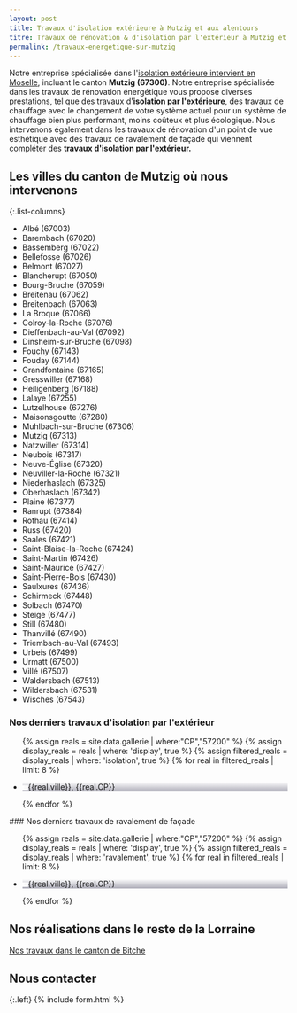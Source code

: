 ```yaml
---
layout: post
title: Travaux d'isolation extérieure à Mutzig et aux alentours
titre: Travaux de rénovation & d'isolation par l'extérieur à Mutzig et aux alentours
permalink: /travaux-energetique-sur-mutzig
---
```

Notre entreprise spécialisée dans l'[isolation extérieure intervient en Moselle](/isolation-extérieure/), incluant le canton <strong>Mutzig (67300)</strong>. 
Notre entreprise spécialisée dans les travaux de rénovation énergétique vous propose diverses prestations, tel que des travaux d'<strong>isolation par l'extérieure</strong>, des travaux de chauffage avec le changement de votre système actuel pour un système de chauffage bien plus performant, moins coûteux et plus écologique. Nous intervenons également dans les travaux de rénovation d'un point de vue esthétique avec des travaux de ravalement de façade qui viennent compléter des <strong>travaux d'isolation par l'extérieur.</strong>
## Les villes du canton de Mutzig où nous intervenons

{:.list-columns}
- Albé (67003) 
- Barembach (67020) 
- Bassemberg (67022) 
- Bellefosse (67026) 
- Belmont (67027) 
- Blancherupt (67050) 
- Bourg-Bruche (67059) 
- Breitenau (67062) 
- Breitenbach (67063) 
- La Broque (67066) 
- Colroy-la-Roche (67076) 
- Dieffenbach-au-Val (67092) 
- Dinsheim-sur-Bruche (67098) 
- Fouchy (67143)
- Fouday (67144) 
- Grandfontaine (67165) 
- Gresswiller (67168) 
- Heiligenberg (67188) 
- Lalaye (67255) 
- Lutzelhouse (67276) 
- Maisonsgoutte (67280) 
- Muhlbach-sur-Bruche (67306) 
- Mutzig (67313) 
- Natzwiller (67314) 
- Neubois (67317) 
- Neuve-Église (67320) 
- Neuviller-la-Roche (67321) 
- Niederhaslach (67325) 
- Oberhaslach (67342) 
- Plaine (67377) 
- Ranrupt (67384) 
- Rothau (67414) 
- Russ (67420) 
- Saales (67421) 
- Saint-Blaise-la-Roche (67424) 
- Saint-Martin (67426) 
- Saint-Maurice (67427) 
- Saint-Pierre-Bois (67430) 
- Saulxures (67436) 
- Schirmeck (67448) 
- Solbach (67470) 
- Steige (67477) 
- Still (67480) 
- Thanvillé (67490) 
- Triembach-au-Val (67493) 
- Urbeis (67499) 
- Urmatt (67500) 
- Villé (67507) 
- Waldersbach (67513) 
- Wildersbach (67531) 
- Wisches (67543)  

### Nos derniers travaux d'isolation par l'extérieur
  <ul class="grid four">
  	{% assign reals = site.data.gallerie | where:"CP","57200" %}
    {% assign display_reals = reals | where: 'display', true %}
    {% assign filtered_reals = display_reals | where: 'isolation', true %}
    {% for real in filtered_reals | limit: 8 %}
      <li class="item-grid realisation" onclick="closebox()" style="background-image: linear-gradient(0deg, rgba(2,0,36,0.3197872899159664) 0%, rgba(255,255,255,0) 100%),url(../assets/images/realisations/{{real.img}});" data-image="{{real.img}}" data-ville="{{real.ville}}" data-cp="{{real.CP}}">
        <img src="../assets/images/realisations/{{real.img}}" alt="travaux de rénovation de façade à {{real.ville}}" style="display: none;">
        <p><img src="../assets/images/icones/map-marker.png" width="10">{{real.ville}}, {{real.CP}}</p>
      </li>
    {% endfor %}
  </ul>
### Nos derniers travaux de ravalement de façade
  <ul class="grid four">
  	{% assign reals = site.data.gallerie | where:"CP","57200" %}
    {% assign display_reals = reals | where: 'display', true %}
    {% assign filtered_reals = display_reals | where: 'ravalement', true %}
    {% for real in filtered_reals | limit: 8 %}
      <li class="item-grid realisation" onclick="closebox()" style="background-image: linear-gradient(0deg, rgba(2,0,36,0.3197872899159664) 0%, rgba(255,255,255,0) 100%),url(../assets/images/realisations/{{real.img}});" data-image="{{real.img}}" data-ville="{{real.ville}}" data-cp="{{real.CP}}">
        <img src="../assets/images/realisations/{{real.img}}" alt="travaux de rénovation de façade à {{real.ville}}" style="display: none;">
        <p><img src="../assets/images/icones/map-marker.png" width="10">{{real.ville}}, {{real.CP}}</p>
      </li>
    {% endfor %}
  </ul>
  
## Nos réalisations dans le reste de la Lorraine
[Nos travaux dans le canton de Bitche](/travaux-energetique-sur-bitche)

## Nous contacter
{:.left}
{% include form.html %}